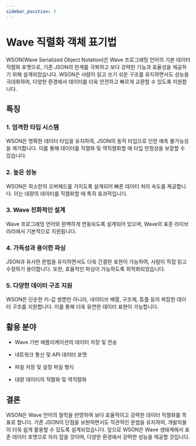 ```yaml
---
sidebar_position: 3
---
```


# Wave 직렬화 객체 표기법
WSON(Wave Serialized Object Notation)은 Wave 프로그래밍 언어의 기본 데이터 직렬화 포맷으로, 기존 JSON의 한계를 극복하고 보다 강력한 기능과 효율성을 제공하기 위해 설계되었습니다. WSON은 사람이 읽고 쓰기 쉬운 구조를 유지하면서도 성능을 극대화하여, 다양한 환경에서 데이터를 더욱 안전하고 빠르게 교환할 수 있도록 지원합니다.

## 특징
### 1. **엄격한 타입 시스템**
WSON은 명확한 데이터 타입을 유지하여, JSON의 동적 타입으로 인한 예측 불가능성을 제거합니다. 이를 통해 데이터를 직렬화 및 역직렬화할 때 타입 안정성을 보장할 수 있습니다.

### 2. **높은 성능**
WSON은 최소한의 오버헤드를 가지도록 설계되어 빠른 데이터 처리 속도를 제공합니다. 이는 대량의 데이터를 직렬화할 때 특히 효과적입니다.

### 3. **Wave 친화적인 설계**
Wave 프로그래밍 언어와 완벽하게 연동되도록 설계되어 있으며, Wave의 표준 라이브러리에서 기본적으로 지원됩니다.

### 4. **가독성과 용이한 파싱**
JSON과 유사한 문법을 유지하면서도 더욱 간결한 표현이 가능하여, 사람이 직접 읽고 수정하기 용이합니다. 또한, 효율적인 파싱이 가능하도록 최적화되었습니다.

### 5. **다양한 데이터 구조 지원**
WSON은 단순한 키-값 쌍뿐만 아니라, 네이티브 배열, 구조체, 튜플 등의 복잡한 데이터 구조를 지원합니다. 이를 통해 더욱 유연한 데이터 표현이 가능합니다.

## 활용 분야
- Wave 기반 애플리케이션의 데이터 저장 및 전송

- 네트워크 통신 및 API 데이터 포맷

- 파일 저장 및 설정 파일 형식

- 대량 데이터의 직렬화 및 역직렬화

## 결론
WSON은 Wave 언어의 철학을 반영하여 보다 효율적이고 강력한 데이터 직렬화를 목표로 합니다. 기존 JSON의 단점을 보완하면서도 직관적인 문법을 유지하여, 개발자들이 더욱 쉽게 활용할 수 있도록 설계되었습니다. 앞으로 WSON은 Wave 생태계에서 표준 데이터 포맷으로 자리 잡을 것이며, 다양한 환경에서 강력한 성능을 제공할 것입니다.

